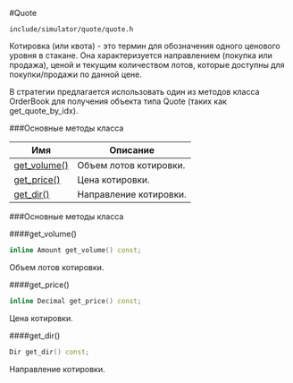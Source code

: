 #Quote

`include/simulator/quote/quote.h`


Котировка (или квота) - это термин для обозначения одного ценового уровня в стакане.
Она характеризуется направлением (покупка или продажа), ценой и текущим
количеством лотов, которые доступны для покупки/продажи по данной цене.

В стратегии предлагается использовать один из методов класса OrderBook для получения
объекта типа Quote (таких как get_quote_by_idx).


###Основные методы класса


|Имя| Описание|
|------------------|--------------------|
|[get_volume()](#get_volume)|Объем лотов котировки.|
|[get_price()](#get_price)|Цена котировки.|
|[get_dir()](#get_dir)|Направление котировки.|

###Основные методы класса

<a id="get_volume"></a>
####get_volume()
```c++
inline Amount get_volume() const;
```
Объем лотов котировки.

<a id="get_price"></a>
####get_price()
```c++
inline Decimal get_price() const;
```
Цена котировки.

<a id="get_dir"></a>
####get_dir()
```c++
Dir get_dir() const;
```
Направление котировки.

